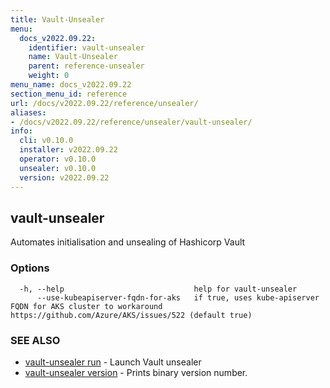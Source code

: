 ```yaml
---
title: Vault-Unsealer
menu:
  docs_v2022.09.22:
    identifier: vault-unsealer
    name: Vault-Unsealer
    parent: reference-unsealer
    weight: 0
menu_name: docs_v2022.09.22
section_menu_id: reference
url: /docs/v2022.09.22/reference/unsealer/
aliases:
- /docs/v2022.09.22/reference/unsealer/vault-unsealer/
info:
  cli: v0.10.0
  installer: v2022.09.22
  operator: v0.10.0
  unsealer: v0.10.0
  version: v2022.09.22
---
```


## vault-unsealer

Automates initialisation and unsealing of Hashicorp Vault

### Options

```
  -h, --help                             help for vault-unsealer
      --use-kubeapiserver-fqdn-for-aks   if true, uses kube-apiserver FQDN for AKS cluster to workaround https://github.com/Azure/AKS/issues/522 (default true)
```

### SEE ALSO

* [vault-unsealer run](/docs/v2022.09.22/reference/unsealer/vault-unsealer_run)	 - Launch Vault unsealer
* [vault-unsealer version](/docs/v2022.09.22/reference/unsealer/vault-unsealer_version)	 - Prints binary version number.

